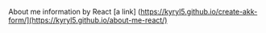 About me information by React 
[a link] (https://kyryl5.github.io/create-akk-form/](https://kyryl5.github.io/about-me-react/)
